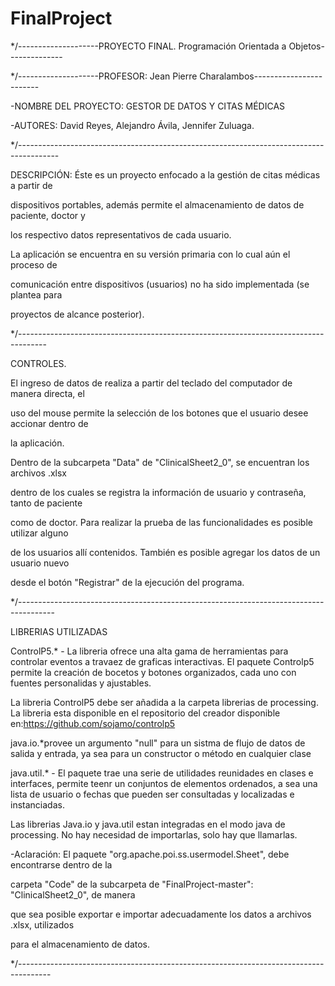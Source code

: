 # FinalProject

*/--------------------PROYECTO FINAL. Programación Orientada a Objetos--------------
		     

 */--------------------PROFESOR: Jean Pierre Charalambos------------------------

-NOMBRE DEL PROYECTO: GESTOR DE DATOS Y CITAS MÉDICAS

-AUTORES: David Reyes, Alejandro Ávila, Jennifer Zuluaga.

*/----------------------------------------------------------------------------------------

DESCRIPCIÓN: Éste es un proyecto enfocado a la gestión de citas médicas a partir de 

dispositivos portables, además permite el almacenamiento de datos de paciente, doctor y 

los respectivo datos representativos de cada usuario.

La aplicación se encuentra en su versión primaria con lo cual aún el proceso de 

comunicación entre dispositivos (usuarios) no ha sido implementada (se plantea para 

proyectos de alcance posterior).

*/-------------------------------------------------------------------------------------

CONTROLES.

El ingreso de datos de realiza a partir del teclado del computador de manera directa, el 

uso del mouse permite la selección de los botones que el usuario desee accionar dentro de 

la aplicación.

Dentro de la subcarpeta "Data" de "ClinicalSheet2_0", se encuentran los archivos .xlsx 

dentro de los cuales se registra la información de usuario y contraseña, tanto de paciente 

como de doctor. Para realizar la prueba de las funcionalidades es posible utilizar alguno 

de los usuarios allí contenidos.  También es posible agregar los datos de un usuario nuevo 

desde el botón "Registrar" de la ejecución del programa.

*/---------------------------------------------------------------------------------------

LIBRERIAS UTILIZADAS

ControlP5.* - La libreria ofrece una alta gama de herramientas para controlar eventos a travaez de graficas interactivas. 
El paquete Controlp5 permite la creación de bocetos y botones organizados, cada uno con fuentes personalidas y ajustables.


La libreria ControlP5 debe ser añadida a la carpeta librerias de processing. La libreria esta disponible en el 
repositorio del creador disponible en:https://github.com/sojamo/controlp5


java.io.*provee un argumento "null" para un sistma de flujo de datos de salida y entrada, ya sea para un 
constructor o método en cualquier clase


java.util.* - El paquete trae una serie de utilidades reunidades en clases e interfaces, permite teenr un conjuntos
de elementos ordenados, a sea una lista de usuario o fechas que pueden ser consultadas y localizadas e instanciadas.


Las librerias Java.io y java.util estan integradas en el modo java de processing. No hay necesidad de importarlas, solo hay que llamarlas.


-Aclaración: El paquete "org.apache.poi.ss.usermodel.Sheet", debe encontrarse dentro de la 

carpeta "Code" de la subcarpeta de "FinalProject-master": "ClinicalSheet2_0", de manera 

que sea posible exportar e importar adecuadamente los datos a archivos .xlsx, utilizados 

para el almacenamiento de datos.

*/-------------------------------------------------------------------------------------- 
